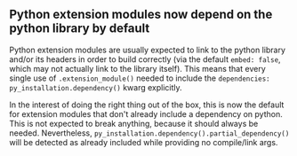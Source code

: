 ## Python extension modules now depend on the python library by default

Python extension modules are usually expected to link to the python library
and/or its headers in order to build correctly (via the default `embed: false`,
which may not actually link to the library itself). This means that every
single use of `.extension_module()` needed to include the `dependencies:
py_installation.dependency()` kwarg explicitly.

In the interest of doing the right thing out of the box, this is now the
default for extension modules that don't already include a dependency on
python. This is not expected to break anything, because it should always be
needed. Nevertheless, `py_installation.dependency().partial_dependency()` will
be detected as already included while providing no compile/link args.
